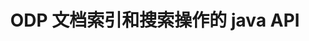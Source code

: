 ---
############################# Static ############################
layout: "auto-gen-gist"
draft: false
path: "zh/search/java/document/odp"
otherformats: PDF DOC DOT DOCX DOCM DOTX DOTM TXT ODT OTT RTF XLS XLT XLSX XLSM XLSB XLTX XLTM XLA XLAM ODS OTS CSV TSV XML PPT PPS POT PPTX PPTM POTX POTM PPSX PPSM PST OST EML EMLX MSG ONE ZIP XHTML MHTML MD CHM EPUB  FB2 

############################# Head ############################
head_title: "在 Java 应用程序中添加文档索引和搜索操作"
head_description: "GroupDocs.Search Java API 支持 PDF DOC、DOCX、RTF、XLSX、CSV、PPTX、EML、MSG 等文档格式的文档索引和搜索操作。"

############################# Header ############################
title: "ODP 文档索引和搜索操作的 java API"
description: "GroupDocs.Search Java API 允许开发人员将强大的文档搜索和索引操作集成到他们的应用程序中。 它支持 PDF DOC、DOCX、RTF、XLSX、CSV、PPTX MSG、EML 等文件格式。"

######################### Download Button #######################
button:
    enable: true

############################# About ############################
about:
    enable: true
    title: "如何在 Java APP 中添加文档索引和搜索操作"
    content: |
       数据和信息量与日俱增。因此，以最小的成本和努力及时检索正确的信息非常重要。该网页将提供有关用户如何开发高效文档搜索功能并将其添加到其业务应用程序的信息。 .目的是快速准确地查找和显示与用户查询相关的信息。 GroupDocs.Search for Java 是非常高效且易于使用的 Java API，可帮助软件开发人员在自己的应用程序中操作基本到高级的文本搜索操作，而无需安装任何第三方软件。 Java API 提供了一些与搜索相关的有用功能，例如将多个索引合并为一个公共索引、对不同键盘布局的搜索查询识别、形态学 Word Form 支持等。它支持简单、布尔、正则表达式（Regex）、模糊、区分大小写搜索、同义词、同音字、通配符、对象类型搜索、设置数据范围等类型的查询，快速优雅地搜索出信息。

############################# content ############################
steps:
    enable: true
    block:
    - title_left: "通过 Java 创建新的搜索索引或加载现有索引"
      content_left: |
       GroupDocs.Search Java 使软件开发人员能够生成新的搜索索引或在他们自己的 Java 应用程序中加载现有的搜索索引。 下面的 Java 代码示例显示了创建新索引以及仅使用几行 Java 代码加载现有索引。

      title_right: "通过 Java 创建新的或加载现有的搜索索引"
      content_right: |
         * 首先您需要指定索引文件夹的路径
         * 创建 [Index](https://apireference.groupdocs.com/search/java/com.groupdocs.search/Index#Index(java.lang.String)) 类的实例
         * 以上将在内存或磁盘上创建索引，也可以加载现有索引。
       
      gisthash: "02615fe51a919acdc5363d46c181dc7f"
      gistfile: "create_or_load_search_index.java"

    - title_left: "通过 Java 同步 ODP 文档索引"
      content_left: |
       GroupDocs.Search Java API 帮助软件程序员在他们自己的 Java 应用程序中只用几行代码就可以同步索引文档。 下面的 Java 代码示例演示了如何轻松地同步执行文档索引。 

      title_right: "将 ODP 文档添加到同步搜索索引"
      content_right: |
        * 首先您需要指定索引文件夹的路径
        * 指定包含要搜索的文档的文件夹的路径
        * 创建 [Index(indexFolder)](https://apireference.groupdocs.com/search/java/com.groupdocs.search/Index#Index(java.lang.String)) 类的实例
        * 以上将在内存或磁盘上创建索引或打开现有索引。
        * 从指定文件夹同步索引文档
     
      gisthash: "7079bf3c06128a69b842150d080e5e0b"
      gistfile: "Add_files_synchronously_to_indexing.java"
      
    - title_left: "通过 Java 执行异步文档索引"
      content_left: |
        GroupDocs.Search Java API 允许软件专业人员在他们自己的 Java 应用程序中执行异步文档索引。 下面的 java 代码演示了开发人员如何只用几行 java 代码就可以异步索引文档。

      title_right: "异步添加 ODP 文档到搜索索引"
      content_right: |
        * 首先您需要指定索引文件夹的路径
        * 指定包含要搜索的文档的文件夹的路径
        * 创建 [Index(indexFolder)](https://apireference.groupdocs.com/search/java/com.groupdocs.search/Index#Index(java.lang.String)) 类的实例
        * 订阅活动
        * 需要编写代码指示操作完成
        * 设置异步索引的标志
        * 从指定文件夹异步索引文档
     
      gisthash: "7079bf3c06128a69b842150d080e5e0b"
      gistfile: "Add_files_asynchronously_to_indexing.java"

    - title_left: "如何在 Java 应用程序中突出显示搜索结果"
      content_left: |
       GroupDocs.Search Java API 允许开发人员解释搜索结果并列出找到的文档以及单词和短语。 也可以突出显示 ODP 文档的文本。 下面的 Java 代码示例演示了如何仅用几行代码列出找到的文档并突出显示搜索结果。

      title_right: "通过 Java 突出显示搜索结果"
      content_right: |
        * 在索引中执行搜索
        * 搜索成功后，打印结果
        * 遍历文档并显示找到的文档
        * 突出显示文本中的出现
        * 生成带有突出显示的搜索结果的输出 HTML 格式文档
     
      gisthash: "cc88d485f007d6da0d943043c8e13a52"
      gistfile: "how_to_highlight_search_result.java"

    - title_left: "系统要求"
      content_left: |
       所有主要平台和操作系统都支持 GroupDocs.Search for Java。 如需完整的系统要求指南，请在执行以下代码之前访问 [系统要求](https://docs.groupdocs.com/search/java/system-requirements/)，请确保您已安装以下先决条件 系统：
         * 操作系统：Microsoft Windows、Linux、MacOS
         * Java 版本支持：J2SE 7.0 (1.7)、J2SE 8.0 (1.8) 或以上
         * 获取最新版本的 GroupDocs.Search for Java APIs from GroupDocs [Repository](https://repository.groupdocs.com/repo/com/groupdocs/groupdocs-search/)
        
      title_right: "为什么使用 GroupDocs.Search"
      content_right: |
        * 在内存和磁盘上创建搜索索引。
        * 从文件、流或结构索引的能力。
        *受密码保护的文档索引支持。
        * 支持合并多个索引。
        * 在搜索索引期间过滤文档。
        * 搜索期间的拼写检查支持。
        * 完全支持混合字符
        * 将不同类型的搜索组合到一个搜索查询中。
        * 简单的单词和正则表达式搜索支持
        * 完全支持搜索查询中的别名替换。

demos:
    enable: true
        

more_formats:
    enable: true


back_to_top:
    enable: true
---